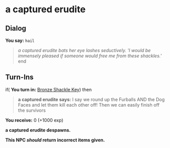 # a captured erudite
## Dialog

**You say:** `hail`



>*a captured erudite bats her eye lashes seductively. 'I would be immensely pleased if someone would free me from these shackles.'*
end

## Turn-Ins





if( **You turn in:** [Bronze Shackle Key](/item/6923)) then


>**a captured erudite says:** I say we round up the Furballs AND the Dog Faces and let them kill each other off! Then we can easily finish off the survivors


 **You receive:** 0 (+1000 exp)


**a captured erudite despawns.**

**This NPC *should* return incorrect items given.**
